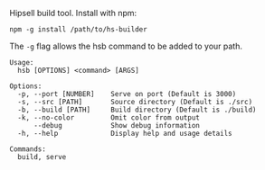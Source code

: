 
Hipsell build tool. Install with npm:

    npm -g install /path/to/hs-builder

The `-g` flag allows the hsb command to be added to your path.

    Usage:
      hsb [OPTIONS] <command> [ARGS]

    Options:
      -p, --port [NUMBER]    Serve on port (Default is 3000)
      -s, --src [PATH]       Source directory (Default is ./src)
      -b, --build [PATH]     Build directory (Default is ./build)
      -k, --no-color         Omit color from output
          --debug            Show debug information
      -h, --help             Display help and usage details

    Commands:
      build, serve


